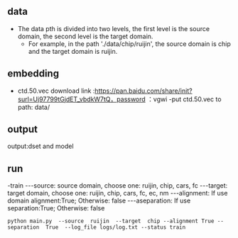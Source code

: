 ## data
- The data pth is divided into two levels, the first level is the source domain, the second level is the target domain.
    - For example, in the path './data/chip/ruijin', the source domain is chip and the target domain is ruijin.

## embedding
- ctd.50.vec download link :https://pan.baidu.com/share/init?surl=Uj97799tGjdET_vbdkW7tQ，password ：vgwi
    -put ctd.50.vec to path: data/

## output
output:dset and model
  
## run

 -train
    ---source: source domain, choose one: ruijin, chip, cars, fc
    ---target: target domain, choose one: ruijin, chip, cars, fc, ec, nm
    ---alignment: If use domain alignment:True; Otherwise: false
    ---aseparation: If use separation:True; Otherwise: false
 ```
 python main.py  --source  ruijin  --target  chip --alignment True --separation  True  --log_file logs/log.txt --status train
 ```
  